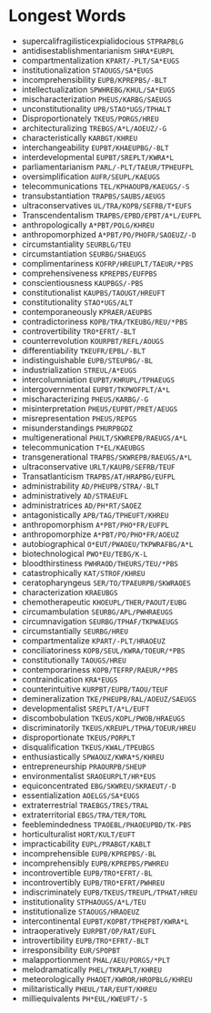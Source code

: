 # Longest Words

* supercalifragilisticexpialidocious `STPRAPBLG`
* antidisestablishmentarianism `SHRA*EURPL`
* compartmentalization `KPART/-PLT/SA*EUGS`
* institutionalization `STAOUGS/SA*EUGS`
* incomprehensibility `EUPB/KPREPBS/-BLT`
* intellectualization `SPWHREBG/KHUL/SA*EUGS`
* mischaracterization `PHEUS/KARBG/SAEUGS`
* unconstitutionality `UPB/STAO*UGS/TPHALT`
* Disproportionately `TKEUS/PORGS/HREU`
* architecturalizing `TREBGS/A*L/AOEUZ/-G`
* characteristically `KARBGT/KHREU`
* interchangeability `EUPBT/KHAEUPBG/-BLT`
* interdevelopmental `EUPBT/SREPLT/KWRA*L`
* parliamentarianism `PARL/-PLT/TAEUR/TPHEUFPL`
* oversimplification `AUFR/SEUPL/KAEUGS`
* telecommunications `TEL/KPHAOUPB/KAEUGS/-S`
* transubstantiation `TRAPBS/SAUBS/AEUGS`
* ultraconservatives `UL/TRA/KOPB/SEFRB/T*EUFS`
* Transcendentalism `TRAPBS/EPBD/EPBT/A*L/EUFPL`
* anthropologically `A*PBT/POLG/KHREU`
* anthropomorphized `A*PBT/PO/PHOFR/SAOEUZ/-D`
* circumstantiality `SEURBLG/TEU`
* circumstantiation `SEURBG/SHAEUGS`
* complimentariness `KOFRP/HREUPLT/TAEUR/*PBS`
* comprehensiveness `KPREPBS/EUFPBS`
* conscientiousness `KAUPBGS/-PBS`
* constitutionalist `KAUPBS/TAOUGT/HREUFT`
* constitutionality `STAO*UGS/ALT`
* contemporaneously `KPRAER/AEUPBS`
* contradictoriness `KOPB/TRA/TKEUBG/REU/*PBS`
* controvertibility `TRO*EFRT/-BLT`
* counterrevolution `KOURPBT/REFL/AOUGS`
* differentiability `TKEUFR/EPBL/-BLT`
* indistinguishable `EUPB/STEUPBG/-BL`
* industrialization `STREUL/A*EUGS`
* intercolumniation `EUPBT/KHRUPL/TPHAEUGS`
* intergovernmental `EUPBT/TKPWOFPLT/A*L`
* mischaracterizing `PHEUS/KARBG/-G`
* misinterpretation `PHEUS/EUPBT/PRET/AEUGS`
* misrepresentation `PHEUS/REPGS`
* misunderstandings `PHURPBGDZ`
* multigenerational `PHULT/SKWREPB/RAEUGS/A*L`
* telecommunication `T*EL/KAEUBGS`
* transgenerational `TRAPBS/SKWREPB/RAEUGS/A*L`
* ultraconservative `URLT/KAUPB/SEFRB/TEUF`
* Transatlanticism `TRAPBS/AT/HRAPBG/EUFPL`
* administrability `AD/PHEUPB/STRA/-BLT`
* administratively `AD/STRAEUFL`
* administratrices `AD/PH*RT/SAOEZ`
* antagonistically `APB/TAG/TPHEUFT/KHREU`
* anthropomorphism `A*PBT/PHO*FR/EUFPL`
* anthropomorphize `A*PBT/PO/PHO*FR/AOEUZ`
* autobiographical `O*EUT/PWAOEU/TKPWRAFBG/A*L`
* biotechnological `PWO*EU/TEBG/K-L`
* bloodthirstiness `PWHRAOD/THEURS/TEU/*PBS`
* catastrophically `KAT/STROF/KHREU`
* ceratopharyngeus `SER/TO/TPAEURPB/SKWRAOES`
* characterization `KRAEUBGS`
* chemotherapeutic `KHOEUPL/THER/PAOUT/EUBG`
* circumambulation `SEURBG/APL/PWHRAEUGS`
* circumnavigation `SEURBG/TPHAF/TKPWAEUGS`
* circumstantially `SEURBG/HREU`
* compartmentalize `KPART/-PLT/HRAOEUZ`
* conciliatoriness `KOPB/SEUL/KWRA/TOEUR/*PBS`
* constitutionally `TAOUGS/HREU`
* contemporariness `KOPB/TEFRP/RAEUR/*PBS`
* contraindication `KRA*EUGS`
* counterintuitive `KURPBT/EUPB/TAOU/TEUF`
* demineralization `TKE/PHEUPB/RAL/AOEUZ/SAEUGS`
* developmentalist `SREPLT/A*L/EUFT`
* discombobulation `TKEUS/KOPL/PWOB/HRAEUGS`
* discriminatorily `TKEUS/KREUPL/TPHA/TOEUR/HREU`
* disproportionate `TKEUS/PORPLT`
* disqualification `TKEUS/KWAL/TPEUBGS`
* enthusiastically `SPWAOUZ/KWRA*S/KHREU`
* entrepreneurship `PRAOURPB/SHEUP`
* environmentalist `SRAOEURPLT/HR*EUS`
* equiconcentrated `EBG/SKWREU/SKRAEUT/-D`
* essentialization `AOELGS/SA*EUGS`
* extraterrestrial `TRAEBGS/TRES/TRAL`
* extraterritorial `EBGS/TRA/TER/TORL`
* feeblemindedness `TPAOEBL/PHAOEUPBD/TK-PBS`
* horticulturalist `HORT/KULT/EUFT`
* impracticability `EUPL/PRABGT/KABLT`
* incomprehensible `EUPB/KPREPBS/-BL`
* incomprehensibly `EUPB/KPREPBS/PWHREU`
* incontrovertible `EUPB/TRO*EFRT/-BL`
* incontrovertibly `EUPB/TRO*EFRT/PWHREU`
* indiscriminately `EUPB/TKEUS/TREUPL/TPHAT/HREU`
* institutionality `STPHAOUGS/A*L/TEU`
* institutionalize `STAOUGS/HRAOEUZ`
* intercontinental `EUPBT/KOPBT/TPHEPBT/KWRA*L`
* intraoperatively `EURPBT/OP/RAT/EUFL`
* introvertibility `EUPB/TRO*EFRT/-BLT`
* irresponsibility `EUR/SPOPBT`
* malapportionment `PHAL/AEU/PORGS/*PLT`
* melodramatically `PHEL/TKRAPLT/KHREU`
* meteorologically `PHAOET/KWROR/HROPBLG/KHREU`
* militaristically `PHEUL/TAR/EUFT/KHREU`
* milliequivalents `PH*EUL/KWEUFT/-S`
